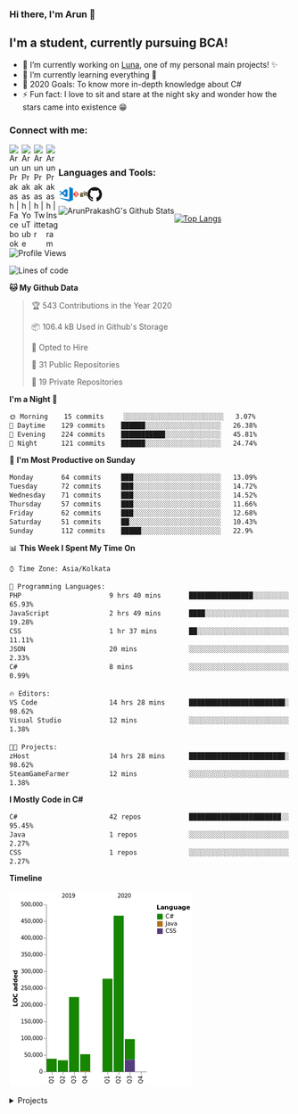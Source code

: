 ### Hi there, I'm Arun 👋

## I'm a student, currently pursuing BCA!
- 🔭 I’m currently working on [Luna](https://github.com/ArunPrakashG/Luna), one of my personal main projects! ✨
- 🌱 I’m currently learning everything 🤣
- 🥅 2020 Goals: To know more in-depth knowledge about C#
- ⚡ Fun fact: I love to sit and stare at the night sky and wonder how the stars came into existence 😁

### Connect with me:

[<img align="left" alt="Arun Prakash | Facebook" width="22px" src="https://image.flaticon.com/icons/svg/1051/1051309.svg" />](https://www.facebook.com/arunprakash.i)
[<img align="left" alt="Arun Prakash | YouTube" width="22px" src="https://cdn.jsdelivr.net/npm/simple-icons@v3/icons/youtube.svg" />](https://www.youtube.com/channel/UCBRH9NGsZO3EA7kZ6ftx5rQ)
[<img align="left" alt="Arun Prakash | Twitter" width="22px" src="https://cdn.jsdelivr.net/npm/simple-icons@v3/icons/twitter.svg" />](https://twitter.com/_arunprakash_)
[<img align="left" alt="Arun Prakash | Instagram" width="22px" src="https://cdn.jsdelivr.net/npm/simple-icons@v3/icons/instagram.svg" />](https://www.instagram.com/iarun.prakash/)

<br />

### Languages and Tools:

[<img align="left" alt="Visual Studio Code" width="26px" src="https://raw.githubusercontent.com/github/explore/80688e429a7d4ef2fca1e82350fe8e3517d3494d/topics/visual-studio-code/visual-studio-code.png" />](ArunPrakashG)
[<img align="left" alt="Git" width="26px" src="https://raw.githubusercontent.com/github/explore/80688e429a7d4ef2fca1e82350fe8e3517d3494d/topics/git/git.png" />](ArunPrakashG)
[<img align="left" alt="GitHub" width="26px" src="https://raw.githubusercontent.com/github/explore/78df643247d429f6cc873026c0622819ad797942/topics/github/github.png" />](ArunPrakashG)

<br />
<br />

<img align="left" alt="ArunPrakashG's Github Stats" src="https://github-readme-stats.vercel.app/api?username=ArunPrakashG&show_icons=true&hide_border=true&count_private=true" />

[![Top Langs](https://github-readme-stats.vercel.app/api/top-langs/?username=ArunPrakashG)](https://github.com/ArunPrakashG/github-readme-stats)

<br />

<!--START_SECTION:waka-->
![Profile Views](http://img.shields.io/badge/Profile%20Views-10-blue)

![Lines of code](https://img.shields.io/badge/From%20Hello%20World%20I%27ve%20Written-2.7%20million%20lines%20of%20code-blue)

**🐱 My Github Data** 

> 🏆 543 Contributions in the Year 2020
 > 
> 📦 106.4 kB Used in Github's Storage 
 > 
> 💼 Opted to Hire
 > 
> 📜 31 Public Repositories
 > 
> 🔑 19 Private Repositories 

**I'm a Night 🦉** 

```text
🌞 Morning    15 commits     ░░░░░░░░░░░░░░░░░░░░░░░░░   3.07% 
🌆 Daytime    129 commits    ██████░░░░░░░░░░░░░░░░░░░   26.38% 
🌃 Evening    224 commits    ███████████░░░░░░░░░░░░░░   45.81% 
🌙 Night      121 commits    ██████░░░░░░░░░░░░░░░░░░░   24.74%

```
📅 **I'm Most Productive on Sunday** 

```text
Monday       64 commits     ███░░░░░░░░░░░░░░░░░░░░░░   13.09% 
Tuesday      72 commits     ███░░░░░░░░░░░░░░░░░░░░░░   14.72% 
Wednesday    71 commits     ███░░░░░░░░░░░░░░░░░░░░░░   14.52% 
Thursday     57 commits     ███░░░░░░░░░░░░░░░░░░░░░░   11.66% 
Friday       62 commits     ███░░░░░░░░░░░░░░░░░░░░░░   12.68% 
Saturday     51 commits     ██░░░░░░░░░░░░░░░░░░░░░░░   10.43% 
Sunday       112 commits    █████░░░░░░░░░░░░░░░░░░░░   22.9%

```


📊 **This Week I Spent My Time On** 

```text
⌚︎ Time Zone: Asia/Kolkata

💬 Programming Languages: 
PHP                      9 hrs 40 mins       ████████████████░░░░░░░░░   65.93% 
JavaScript               2 hrs 49 mins       ████░░░░░░░░░░░░░░░░░░░░░   19.28% 
CSS                      1 hr 37 mins        ██░░░░░░░░░░░░░░░░░░░░░░░   11.11% 
JSON                     20 mins             ░░░░░░░░░░░░░░░░░░░░░░░░░   2.33% 
C#                       8 mins              ░░░░░░░░░░░░░░░░░░░░░░░░░   0.99%

🔥 Editors: 
VS Code                  14 hrs 28 mins      ████████████████████████░   98.62% 
Visual Studio            12 mins             ░░░░░░░░░░░░░░░░░░░░░░░░░   1.38%

🐱‍💻 Projects: 
zHost                    14 hrs 28 mins      ████████████████████████░   98.62% 
SteamGameFarmer          12 mins             ░░░░░░░░░░░░░░░░░░░░░░░░░   1.38%

```

**I Mostly Code in C#** 

```text
C#                       42 repos            ███████████████████████░░   95.45% 
Java                     1 repos             ░░░░░░░░░░░░░░░░░░░░░░░░░   2.27% 
CSS                      1 repos             ░░░░░░░░░░░░░░░░░░░░░░░░░   2.27%

```


**Timeline**

![Chart not found](https://github.com/ArunPrakashG/ArunPrakashG/blob/master/charts/bar_graph.png) 


<!--END_SECTION:waka-->

<details>
  <summary>Projects</summary>
  
- [Luna](https://github.com/ArunPrakashG/Luna) - My main project, i call this one, The Long Term Project, LTP in short. My goal with this project is to rewrite its code as i get to know more about C# and .NET Core framework. I started this project as a raspberry pi application to control my room lights using a smartphone application by interfacing with a TCP Socket Server <-> Client system. Now this application can control lights with some other functionality such as a REST server instead of TCP socket, Text to speech, Entire GPIO Control with 3 drivers (RaspberryIO driver, WiringPI driver, System.Devices driver), a 'shell' utility to enter various commands, just like in a terminal, morse code generator and some more!

- [PinIndex](https://github.com/ArunPrakashG/PinIndex) - Just a wrapper for api.postalpincode.in API. used for getting post offices in a locality. (INDIA)

- [OpenWeatherApiSharp](https://github.com/ArunPrakashG/OpenWeatherApiSharp) - .NET Standard Wrapper library for api.openweathermap.org API. used for getting weather data of a locality.

- [qMath](https://github.com/ArunPrakashG/qMath) - A work in progress libary, Goal is to provide a fluent interface for various mathamatical operations. Contains many extension methods for many types, ranging from `int` to `Tuple<>`.

- [exSharp](https://github.com/ArunPrakashG/exSharp) - Contains a lot of useful extensions, personally i find it better if i have a single library for extensions which i use almost most of my time.

- [Synergy](https://github.com/ArunPrakashG/Synergy) - This is a single Solution, containing multiple projects, each with their own uses.
  - [Synergy.Extensions](https://github.com/ArunPrakashG/Synergy/tree/master/Synergy.Extensions) - Contains Helper functions to assist with a lot of tasks, such as creating threads, running an `Action` in background etc.
  - [Synergy.Logging](https://github.com/ArunPrakashG/Synergy/tree/master/Synergy.Logging) - An event based logging library which i use on my mini projects. 
  - [Synergy.PInvoke](https://github.com/ArunPrakashG/Synergy/tree/master/Synergy.PInvoke) - A wrapper library for interacting with Windows Native methods, for uses such as getting point location, getting pixel color etc.
  - [Synergy.Requests](https://github.com/ArunPrakashG/Synergy/tree/master/Synergy.Requests) - An HttpClient wrapper for sending requests. Has the ability to limit requests based on an internal `SemaphoreSlim`.
 
- [PushbulletCore](https://github.com/ArunPrakashG/PushbulletCore) - Work in progress project, a .NET Standard wrapper for Pushbullet API.
 
- [AuthedSharp](https://github.com/ArunPrakashG/AuthedSharp) - .NET Standard wrapper library for beta.authed.io API.
 
- [SystemTimeSync](https://github.com/ArunPrakashG/SystemTimeSync) - A windows service application, I made this to act as a workaround for system time sync error on latest windows build (v2004). The service will start automatically on system startup and connects with time.windows.com NTP server and forcefully syncs the system time with the one received from the NTP server.
 
- [DirectoryZync](https://github.com/ArunPrakashG/DirectoryZync) - Work in progress, Sync between two directories in your PC, sync the files, and subfolders, create backup copies of a directory.
 
- [DisableWindowsService](https://github.com/ArunPrakashG/DisableWindowsService) - Command line utility to disable windows services. Supports startup arguments and runs the disabling process parallely for each service.
 
- [GSTValidator](https://github.com/ArunPrakashG/GSTValidator) - Console application to search GST Practitioners. (INDIA)
 
- [BulkMailer](https://github.com/ArunPrakashG/BulkMailer) - Send emails in bulk from an account. Made for just a small purpose, Use this at your own risk as gmail might flag your account for spam.

- [SteamBanChecker](https://github.com/ArunPrakashG/SteamBanChecker) - Checks ban status on steam accounts in bulk.

- [EpisodateSharp](https://github.com/ArunPrakashG/EpisodateSharp) - Unoffical .NET Standard wrapper library to interact with https://www.episodate.com/api API.
</details>

